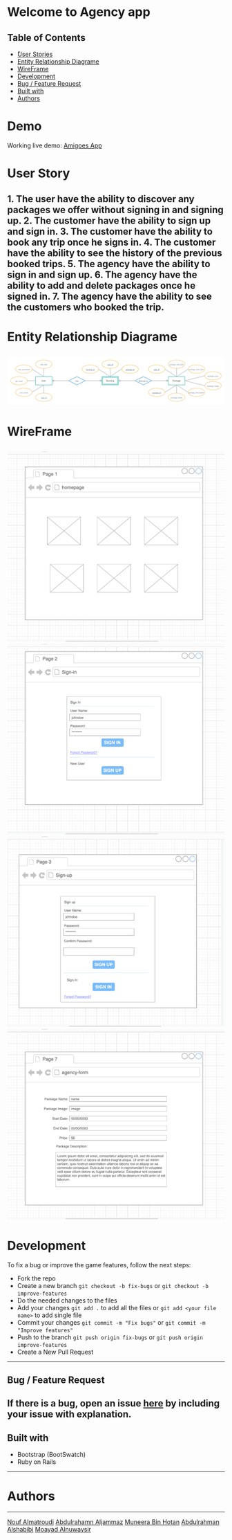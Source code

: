 # Welcome to Agency app
## Table of Contents
* [ْUser Stories](#user-stories)
* [Entity Relationship Diagrame](#Entity-Relationship-Diagrame)
* [WireFrame](#WireFrame)
* [Development](#Development)
* [Bug / Feature Request](#Bug/Feature-Request)
* [Built with](#Built-with)
* [Authors](#Authors)
# Demo
Working live demo: [Amigoes App](https://amigos-agency-app.herokuapp.com/)
# User Story
**1. The user have the ability to discover any packages we offer without signing in and signing up.**
**2. The customer have the ability to sign up and sign in.**
**3. The customer have the ability to book any trip once he signs in.**
**4. The customer have the ability to see the history of the previous booked trips.**
**5. The agency have the ability to sign in and sign up.**
**6. The agency have the ability to add and delete packages once he signed in.**
**7. The agency have the ability to see the customers who booked the trip.**
------
# Entity Relationship Diagrame
![alt text](./app/assets/images/erd.png )
------
# WireFrame
![alt text](./app/assets/images/fw1.png)
![alt text](./app/assets/images/fw2.png)
![alt text](./app/assets/images/fw3.png)
![alt text](./app/assets/images/fw4.png)
-------
# Development
To fix a bug or improve the game features, follow the next steps:
* Fork the repo
* Create a new branch `git checkout -b fix-bugs` or `git checkout -b improve-features`
* Do the needed changes to the files
* Add your changes `git add .` to add all the files or `git add <your file name>` to add single file
* Commit your changes `git commit -m "Fix bugs"` or `git commit -m "Improve features"`
* Push to the branch `git push origin fix-bugs` or `git push origin improve-features`
* Create a New Pull Request
------
## Bug / Feature Request
If there is a bug, open an issue <a href="https://github.com/Moayad93/agency_app/issues">here</a> by including your issue with explanation.
------
## Built with
* Bootstrap (BootSwatch)
* Ruby on Rails
------
# Authors
------
[Nouf Almatroudi](https://github.com/Nouf1/)
[Abdulrahamn Aljammaz](https://github.com/Abdulrhman-J/)
[Muneera Bin Hotan](https://github.com/Muneerabinhotan/)
[Abdulrahman Alshabibi](https://github.com/shabams)
[Moayad Alnuwaysir](https://github.com/Moayad93/)